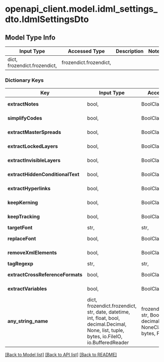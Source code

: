 # openapi_client.model.idml_settings_dto.IdmlSettingsDto

## Model Type Info
Input Type | Accessed Type | Description | Notes
------------ | ------------- | ------------- | -------------
dict, frozendict.frozendict,  | frozendict.frozendict,  |  | 

### Dictionary Keys
Key | Input Type | Accessed Type | Description | Notes
------------ | ------------- | ------------- | ------------- | -------------
**extractNotes** | bool,  | BoolClass,  | Default: false | [optional] 
**simplifyCodes** | bool,  | BoolClass,  | Default: true | [optional] 
**extractMasterSpreads** | bool,  | BoolClass,  | Default: true | [optional] 
**extractLockedLayers** | bool,  | BoolClass,  | Default: true | [optional] 
**extractInvisibleLayers** | bool,  | BoolClass,  | Default: false | [optional] 
**extractHiddenConditionalText** | bool,  | BoolClass,  | Default: false | [optional] 
**extractHyperlinks** | bool,  | BoolClass,  | Default: false | [optional] 
**keepKerning** | bool,  | BoolClass,  | Default: false | [optional] 
**keepTracking** | bool,  | BoolClass,  | Default: false | [optional] 
**targetFont** | str,  | str,  |  | [optional] 
**replaceFont** | bool,  | BoolClass,  | Default: true | [optional] 
**removeXmlElements** | bool,  | BoolClass,  | Default: false | [optional] 
**tagRegexp** | str,  | str,  |  | [optional] 
**extractCrossReferenceFormats** | bool,  | BoolClass,  | Default: true | [optional] 
**extractVariables** | bool,  | BoolClass,  | Default: true | [optional] 
**any_string_name** | dict, frozendict.frozendict, str, date, datetime, int, float, bool, decimal.Decimal, None, list, tuple, bytes, io.FileIO, io.BufferedReader | frozendict.frozendict, str, BoolClass, decimal.Decimal, NoneClass, tuple, bytes, FileIO | any string name can be used but the value must be the correct type | [optional]

[[Back to Model list]](../../README.md#documentation-for-models) [[Back to API list]](../../README.md#documentation-for-api-endpoints) [[Back to README]](../../README.md)

